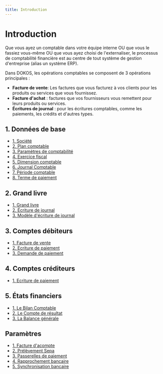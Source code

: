 ```yaml
---
title: Introduction
---
```


# Introduction

Que vous ayez un comptable dans votre équipe interne OU que vous le fassiez vous-même OU que vous ayez choisi de l'externaliser, le processus de comptabilité financière est au centre de tout système de gestion d'entreprise (alias un système ERP).

Dans DOKOS, les opérations comptables se composent de 3 opérations principales :

- **Facture de vente**: Les factures que vous facturez à vos clients pour les produits ou services que vous fournissez.
- **Facture d'achat** : factures que vos fournisseurs vous remettent pour leurs produits ou services.
- **Écritures de journal** : pour les écritures comptables, comme les paiements, les crédits et d'autres types.

## 1. Données de base

- [1. Société](/fr/accounting/company)
- [2. Plan comptable](/fr/accounting/account)
- [3. Paramètres de comptabilité](/fr/accounting/accounts-settings)
- [4. Exercice fiscal](/fr/accounting/fiscal-year)
- [5. Dimension comptable](/fr/accounting/accounting-dimension)
- [6. Journal Comptable](/fr/accounting/accounting-journal)
- [7. Période comptable](/fr/accounting/accounting-period)
- [8. Terme de paiement](/fr/accounting/payment-term)


## 2. Grand livre

- [1. Grand livre](/fr/accounting/GeneralLedger)
- [2. Écriture de journal](/fr/accounting/journal-entry)
- [3. Modèle d'écriture de journal](/fr/accounting/journal-entry-template)


## 3. Comptes débiteurs

- [1. Facture de vente](/fr/selling/sales-invoice)
- [2. Ecriture de paiement](/fr/accounting/payment-entry)
- [3. Demande de paiement](/fr/accounting/payment-request)


## 4. Comptes créditeurs

- [1. Ecriture de paiement](/fr/accounting/payment-entry)


## 5. États financiers

- [1. Le Bilan Comptable](/fr/accounting/balance-sheet)
- [2. Le Compte de résultat](/fr/accounting/profit-and-loss-statement)
- [3. La Balance générale](/fr/accounting/profit-and-loss-statement)


## Paramètres

- [1. Facture d'acompte](/fr/accounting/down-payment-invoice)
- [2. Prélèvement Sepa](/fr/accounting/sepa-direct-debit)
- [3. Passerelles de paiement](/fr/accounting/payment-gateways)
- [4. Rapprochement bancaire](/fr/accounting/bank-reconciliation)
- [5. Synchronisation bancaire](/fr/accounting/bank-synchronization)